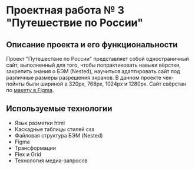 # Проектная работа № 3 "Путешествие по России"
## Описание проекта и его функциональности
Проект "Путешествие по России" представляет собой одностраничный сайт, выполненный для того, чтобы попрактиковать навыки вёрстки, закрепить знания о БЭМ (Nested), научиться адаптировать сайт под различные размеры разрешения экранов. В данном проекте чек-пойнты были шириной в 320px, 768px, 1024px и 1280px. Сайт свёрстан по [макету в Figma](https://www.figma.com/file/5S2WSbEFL6awjVWJ0NWL8Q/Sprint-3_-Russia-_-desktop-mobile?node-id=28503%3A0).
## Используемые технологии
* Язык разметки html
* Каскадные таблицы стилей css
* Файловая структура БЭМ (Nested)
* Figma
* Трансформации
* Flex и Grid
* Технология медиа-запросов